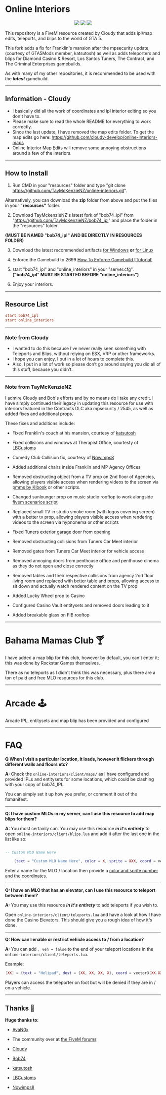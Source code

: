 # Online Interiors

<p align="center">
  <a href="https://github.com/TayMcKenzieNZ/online-interiors/blob/main/LICENSE"><img src="https://img.shields.io/badge/License-GPL%20v3-blue.svg"></a>
  <a href="https://github.com/TayMcKenzieNZ/online-interiors/stargazers"><img src="https://img.shields.io/github/stars/TayMcKenzieNZ/online-interiors.svg?style=social"></a>
  <a href="https://github.com/TayMcKenzieNZ/online-interiors/network/members"><img src="https://img.shields.io/github/forks/TayMcKenzieNZ/online-interiors.svg?style=social"></a>
</p>



This repository is a FiveM resource created by Cloudy that adds ipl/map edits, teleports, and blips to the world of GTA 5.

This fork adds a fix for Franklin's mansion after the mpsecurity update, (courtesy of GTA5Mods member, katsutosh) as well as adds teleporters and blips for Diamond Casino & Resort, Los Santos Tuners, The Contract, and The Criminal Enterprises gamebuilds.

As with many of my other repositories, it is recommended to be used with the ***latest*** gamebuild.

----------------------

## Information - Cloudy

- I basically did all the work of coordinates and ipl interior editing so you don't have to.
- Please make sure to read the whole README for everything to work correctly.
- Since the last update, I have removed the map edits folder. To get the map edits go here: <https://github.com/cloudy-develop/online-interiors-maps>
- Online Interior Map Edits will remove some annoying obstructions around a few of the interiors.

----------------------

## How to Install

1. Run CMD in your "resources" folder and type "git clone <https://github.com/TayMcKenzieNZ/online-interiors.git>".

Alternatively, you can download the **zip** folder from above and put the files in your **"resources"** folder.

2. Download TayMckenzieNZ's latest fork of "bob74_ipl" from "https://github.com/TayMcKenzieNZ/bob74_ipl" and place the folder in the "resources" folder. 


**(MUST BE NAMED "bob74_ipl" AND BE DIRECTLY IN RESOURCES FOLDER)**

3. Download the latest recommended artifacts [for Windows](https://runtime.fivem.net/artifacts/fivem/build_server_windows/master/) **or** [for Linux](https://runtime.fivem.net/artifacts/fivem/build_proot_linux/master/)

4. Enforce the Gamebuild to 2699 [How To Enforce Gamebuild [Tutorial]](https://forum.cfx.re/t/tutorial-forcing-gamebuild-to-casino-cayo-perico-or-tuners-update/4784977)

5. start  "bob74_ipl" and "online_interiors" in your "server.cfg". **("bob74_ipl" MUST BE STARTED BEFORE "online_interiors")**

7. Enjoy your interiors.

----------------------

## Resource List

```cfg
start bob74_ipl
start online_interiors
```

----------------------

### Note from Cloudy

- I wanted to do this because I've never really seen something with Teleports and Blips, without relying on ESX, VRP or other frameworks.
- I hope you can enjoy, I put in a lot of hours to complete this.
- Also, I put in a lot of work so please don’t go around saying you did all of this stuff, because you didn’t.

----------------------

### Note from TayMcKenzieNZ

I admire Cloudy and Bob's efforts and by no means do I take any credit. I have simply continued their legacy in updating this resource for use with interiors featured in the Contracts DLC aka mpsecurity / 2545, as well as added fixes and additional props.

These fixes and additions include:

- Fixed Franklin's couch at his mansion, courtesy of [katsutosh](https://www.gta5-mods.com/maps/fix-franklin-interior-after-mpsecurity-update)

- Fixed collisions and windows at Therapist Office, courtesty of [LBCustoms](https://forum.cfx.re/u/lbcustoms/summary)

- Comedy Club Collision fix, courtesy of [Nowimps8](https://github.com/Nowimps8)

- Added  additional chairs inside Franklin and MP Agency Offices

- Removed obstructing object from a TV prop on 2nd floor of Agencies, allowing players visible access when rendering videos to the screen via [pmms by Kibook](https://github.com/kibook/pmms) or other scripts.

- Changed sunlounger prop on music studio rooftop to work alongside [fivem scenarios script](https://github.com/kibook/fivem-scenarios)

- Replaced small TV in studio smoke room (with logos covering screen) with a better tv prop, allowing players visible access when rendering videos to the screen via hypnonema or other scripts

- Fixed Tuners exterior garage door from opening 

- Removed obstructing collisions from Tuners Car Meet interior

- Removed gates from Tuners Car Meet interior for vehicle access

- Removed annoying doors from penthouse office and penthouse cinema as they do not open and close correctly

- Removed tables and their respective collisions from agency 2nd floor living room and replaced with better table and props, allowing access to sit down and actually watch rendered content on the TV prop

- Added Lucky Wheel prop to Casino

- Configured Casino Vault entitysets and removed doors leading to it


- Added breakable glass on FIB rooftop

----------------------

# Bahama Mamas Club 🍸

I have added a map blip for this club, however by default, you can't enter it; this was done by Rockstar Games themselves.

There as no teleports as I didn't think this was necessary, plus there are a ton of paid and free MLO resources for this club.

----------------------

# Arcade 🕹️

Arcade IPL, entitysets and map blip has been provided and configured

----------------------

# FAQ 

**Q When I visit a particular location, it loads, however it flickers through different walls and floors etc?**

**A:** Check the `online-interiors/client/maps/` as I have configured and provided IPLs and entitysets for some locations, which could be clashing with your copy of bob74_IPL. 

You can simply set it up how you prefer, or comment it out of the fxmanifest.

----------------------

**Q: I have custom MLOs in my server, can I use this resource to add map blips for them?**

**A:** You most certainly can. You may use this resource ***in it's entirety*** to open `online-interiors/client/blips.lua` and add it after the last one in the list like so:

```lua

-- Custom MLO Name Here

    {text = "Custom MLO Name Here", color = X, sprite = XXX, coord = vector3(XXX.XX, XXX.XX, XX.XX)},
```

Enter a name for the MLO / location then provide a [color and sprite number](https://docs.fivem.net/docs/game-references/blips/) and the coordinates.

----------------------

**Q: I have an MLO that has an elevator, can I use this resource to teleport between them?**

**A:** You may use this resource ***in it's entirety*** to add teleports if you wish to.

Open `online-interiors/client/teleports.lua` and have a look at how I have done the Casino Elevators. This should give you a rough idea of how it's done.

----------------------

**Q: How can I enable or restrict vehicle access to / from a location?**

**A:** You can add `, veh = false` to the end of your teleport locations in the `online-interiors/client/teleports.lua`.

Example:

```lua
[XX] = {text = "Helipad", dest = {XX, XX, XX, X}, coord = vector3(XX.XX, XX.XX, XX.XX), h = XXX.XX, veh = false},
```

Players can access the teleporter on foot but will be denied if they are in / on a vehicle.

----------------------

## Thanks 🙏

**Huge thanks to:**

- [AvaN0x](https://github.com/AvaN0x)

- The community over at [the FiveM forums](https://forum.cfx.re/t/the-contract-infos-build-2545/4792123)

- [Cloudy](https://github.com/cloudy-develop)

- [Bob74](https://github.com/Bob74)

- [katsutosh](https://www.gta5-mods.com/users/katsutosh)

- [LBCustoms](https://forum.cfx.re/u/lbcustoms/summary)

- [Nowimps8](https://github.com/Nowimps8)

